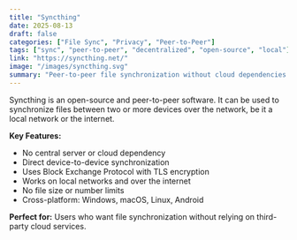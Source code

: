 ```yaml
---
title: "Syncthing"
date: 2025-08-13
draft: false
categories: ["File Sync", "Privacy", "Peer-to-Peer"]
tags: ["sync", "peer-to-peer", "decentralized", "open-source", "local"]
link: "https://syncthing.net/"
image: "/images/syncthing.svg"
summary: "Peer-to-peer file synchronization without cloud dependencies."
---
```


Syncthing is an open-source and peer-to-peer software. It can be used to synchronize files between two or more devices over the network, be it a local network or the internet.

**Key Features:**

- No central server or cloud dependency
- Direct device-to-device synchronization
- Uses Block Exchange Protocol with TLS encryption
- Works on local networks and over the internet
- No file size or number limits
- Cross-platform: Windows, macOS, Linux, Android

**Perfect for:** Users who want file synchronization without relying on third-party cloud services.
